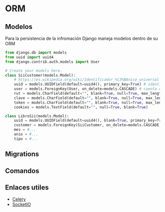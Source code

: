 # ORM
## Modelos
Para la persistencia de la infromación Django maneja modelos dentro de su ORM
```py
from django.db import models
from uuid import uuid4
from django.contrib.auth.models import User

# Create your models here.
class SiiCustomer(models.Model):
    # https://es.wikipedia.org/wiki/Identificador_%C3%BAnico_universal
    uuid = models.UUIDField(default=uuid4(), primary_key=True) # identificador único
    user = models.ForeignKey(User, on_delete=models.CASCADE) # cuenta de usuario
    rut = models.CharField(default="", blank=True, null=True, max_length=20) # clave
    clave = models.CharField(default="", blank=True, null=True, max_length=50)
    token = models.CharField(default="", blank=True, null=True, max_length=50)
    cookies = models.TextField(default="", null=True, blank=True)

class LibroSii(models.Model):
    uuid = models.UUIDField(default=uuid4(), blank=True, primary_key=True) # identificador único
    customer = models.ForeignKey(SiiCustomer, on_delete=models.CASCADE)
    mes = #...
    anio = #...
    tipo = #...
```

## Migrations

## Comandos

## Enlaces utiles
- [Celery](https://docs.celeryproject.org/en/latest/django/first-steps-with-django.html)
- [SocketIO](https://www.botreetechnologies.com/blog/django-websocket-with-socketio)